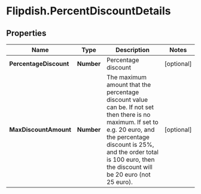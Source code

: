 # Flipdish.PercentDiscountDetails

## Properties
Name | Type | Description | Notes
------------ | ------------- | ------------- | -------------
**PercentageDiscount** | **Number** | Percentage discount | [optional] 
**MaxDiscountAmount** | **Number** | The maximum amount that the percentage discount value can be.  If not set then there is no maximum.  If set to e.g. 20 euro, and the percentage discount is 25%, and the order total is 100 euro, then the discount will be 20 euro (not 25 euro). | [optional] 


